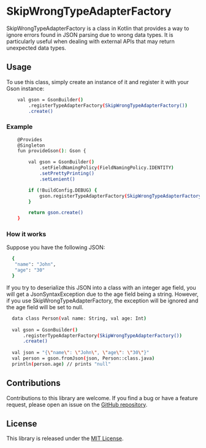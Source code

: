 # SkipWrongTypeAdapterFactory

SkipWrongTypeAdapterFactory is a class in Kotlin that provides a way to ignore errors found in JSON
parsing due to wrong data types. It is particularly useful when dealing with external APIs that may
return unexpected data types.

## Usage

To use this class, simply create an instance of it and register it with your Gson instance:

```bash
    val gson = GsonBuilder()
        .registerTypeAdapterFactory(SkipWrongTypeAdapterFactory())
        .create()
```

### Example

```bash
    @Provides
    @Singleton
    fun provideGson(): Gson {

        val gson = GsonBuilder()
            .setFieldNamingPolicy(FieldNamingPolicy.IDENTITY)
            .setPrettyPrinting()
            .setLenient()

        if (!BuildConfig.DEBUG) {
            gson.registerTypeAdapterFactory(SkipWrongTypeAdapterFactory())
        }

        return gson.create()
    }
```

### How it works

Suppose you have the following JSON:

```bash
  {
   "name": "John",
   "age": "30"
  }
```

If you try to deserialize this JSON into a class with an integer age field, you will get a
JsonSyntaxException due to the age field being a string. However, if you use
SkipWrongTypeAdapterFactory, the exception will be ignored and the age field will be set to null.

```bash
  data class Person(val name: String, val age: Int)
  
  val gson = GsonBuilder()
      .registerTypeAdapterFactory(SkipWrongTypeAdapterFactory())
      .create()
  
  val json = "{\"name\": \"John\", \"age\": \"30\"}"
  val person = gson.fromJson(json, Person::class.java)
  println(person.age) // prints "null"
```

## Contributions

Contributions to this library are welcome. If you find a bug or have a feature request,
please open an issue on
the [GitHub repository](https://github.com/thesarangal/SkipWrongTypeAdapterFactory).

## License

This library is released under the [MIT License](https://opensource.org/licenses/MIT).
